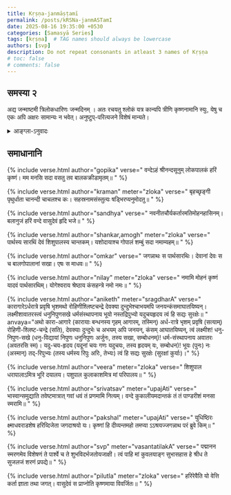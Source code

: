 ```yaml
---
title: Kṛṣṇa-janmāṣṭamī
permalink: /posts/kRSNa-janmASTamI
date: 2025-08-16 19:35:00 +0530
categories: [Samasyā Series]
tags: [kṛṣṇa]  # TAG names should always be lowercase
authors: [svp]
description: Do not repeat consonants in atleast 3 names of Kṛṣṇa
# toc: false
# comments: false
---
```


## समस्या २

अद्य जन्माष्टमी त्रिलोकधारिणः जन्मदिनम् । अतः रचयतु श्लोकं यत्र कान्यपि त्रीणि कृष्णनामानि स्युः, येषु च एकः अपि अक्षरः सामान्यः न भवेत्। अनुष्टुप्-परित्यजने विशेषं मान्यते।


<details>
  <summary>आङ्ग्ला-ऽनुवादः</summary>
<div markdown="1">

<h3 data-toc-skip>  Challenge 2 </h3>

Today is Janmāṣṭamī, the birthday of the one who sustains the three worlds. Hence, compose a verse consisting of atleast 3 names of Lord Kṛṣṇa such that none of the words have any letter in common with each of the others. 

For eg:, माधव and यादव cannot be used together since ‘व्’ repeats. The same holds for मुरारि and जनार्दन (notice that ‘र्’ repeats) as well as अच्युत and अनन्त. However, कृष्ण, वासुदेव and श्रीशः can be used together since they have no letter in common. 

Clarification: Repeating letters due to vibhakti forms are allowed- for eg:, कृष्णम् and माधवम् is allowed (the ending म् is allowed). Similarly, repeating parts of the forms due to pratyaya are also allowed. 

_Note: Brownie points will be given to those who attempt meters other than Anuṣṭup._

</div>
</details>

## समाधानानि


{% include verse.html
   author="gopika"
   verse="
वन्देऽहं श्रीनन्दसूनुम् लोकपालकं हरिं कृष्णं। 
मम मनसि सदा वसतु तव बालकक्रीडामृतम्॥
   "
%}

{% include verse.html
   author="kraman"
   meter="zloka"
   verse="
बृहच्छृङ्गी पृथुर्धाता चानन्दी चाचलश्च कः।
सहस्रनामसंस्तुत्यः षड्भिरप्यनुमोदतु॥
   "
%}

{% include verse.html
   author="sandhya"
   verse="
नवनीतचौर्यकर्तारमतिमोहनहासिनम्।
बलानुजं हरिं वन्दे वासुदेवं हृदि भजे॥
   "
%}

{% include verse.html
   author="shankar,amogh"
   meter="zloka"
   verse="
पार्थस्य सारथिं देवं शिशुपालस्य चान्तकम्।
यशोदायाश्च गोपालं शम्बुं सदा नमाम्यहम्॥
   "
%}

{% include verse.html
   author="omkar"
   verse="
जगन्नाथः स पार्थसारथिः।
देवानां देवः स च बालगोपालानां सखा।
एषः स माधवः॥
   "
%}

{% include verse.html
   author="nilay"
   meter="zloka"
   verse="
नमामि मोहनं कृष्णं यादवं पार्थसारथिम्।
योगेश्वराय श्रेष्ठाय कंसहन्त्रे नमो नमः॥
   "
%}

{% include verse.html
   author="aniketh"
   meter="sragdharA"
   verse="
कारागारेऽर्धरात्रे प्रवृषि भृशमथो रोहिणीश्लिष्टचन्द्रे
देवक्या दुन्दुभेश्चाभयमपि जनयन्कंसमाघातयिष्यन्।
लक्ष्मीशावातरस्त्वं धनुनिपुणसखे धर्मसंस्थापनाय
भूयो नस्तद्रिपुभ्यो यदुचयहृदय त्वं हि सद्यः सुरक्षेः॥
   "
   anvaya="अथो कारा-आगारे (कारायाः बन्धनस्य गृहम् आगारम्, तस्मिन्) अर्ध-रात्रे भृशम् प्रवृषि (सत्याम्) रोहिणी-श्लिष्ट-चन्द्रे (सति), देवक्याः दुन्दुभेः च अभयम् अपि जनयन्, कंसम् आघातयिष्यन्, त्वं लक्ष्मीश! धनु-निपुण-सखे (धनु-विद्यायां निपुणः धनुनिपुणः अर्जुनः, तस्य सखा, सम्बोधनम्)! धर्म-संस्थापनाय अवातरः (अवतरसि स्म)।  यदु-चय-हृदय (यदूनां चयः गणः यदुचयः, तस्य हृदयम् यः, सम्बोधन)! भूयः (पुनः) नः (अस्मान्) तद्-रिपुभ्यः (तस्य धर्मस्य रिपुः अरिः, तेभ्यः) त्वं हि सद्यः सुरक्षेः (सुरक्षां कुर्याः)।"
%}

{% include verse.html
   author="veera"
   meter="zloka"
   verse="
शिशुपाल धरापालाऽमित्र भूरि दयालय।
पशुपाल कुलाकाशमित्र मां परिपालय॥
   "
%}

{% include verse.html
   author="srivatsav"
   meter="upajAti"
   verse="
भास्वान्समुद्याति तवेष्टमात्रात् गवां धवं तं प्रणमामि नित्यम्।
वन्दे कुकालीयमदान्तकं तं तं पाण्डरीशं मनसा स्मरामि॥
   "
%}

{% include verse.html
   author="pakshal"
   meter="upajAti"
   verse="
युधिष्ठिरः क्ष्माधवराडशेष
हरिव्दिजेता जगदाश्रयो यः।
कृष्णां हि दीव्यन्तमहो तमप्या
ऽऽश्रयज्जगन्नाथ परं ब्रुवे किम्॥
   "
%}

{% include verse.html
   author="svp"
   meter="vasantatilakA"
   verse="
पद्मानन स्मरणमेव विशेषणं ते
पार्श्वे च ते शुभविदर्भजतोयजाक्षी।
त्वं पाहि मां कुवलयाङ्ग सुभासहास
हे श्रीध ते सुजलजं शरणं प्रपद्ये॥
   "
%}

{% include verse.html
   author="pilutla"
   meter="zloka"
   verse="
हरिरेवैति यो वेत्ति कर्ता ज्ञाता तथा जगत्।
वासुदेवं स प्राप्नोति कृष्णमाया विवर्जितः॥
   "
%}